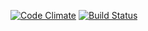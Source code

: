 [![Code Climate](https://codeclimate.com/github/krzysztof-gzocha/payu/badges/gpa.svg)](https://codeclimate.com/github/krzysztof-gzocha/payu)
[![Build Status](https://travis-ci.org/krzysztof-gzocha/payu.svg?branch=master)](https://travis-ci.org/krzysztof-gzocha/payu)
